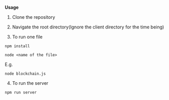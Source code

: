 **Usage**

1. Clone the repository

2. Navigate the root directory(Ignore the client directory for the time being)

3. To run one file
```
npm install

node <name of the file>

```
E.g.

```
node blockchain.js

```

4. To run the server

```
npm run server

```

